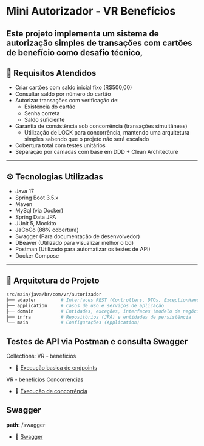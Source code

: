 # Mini Autorizador - VR Benefícios

Este projeto implementa um sistema de autorização simples de transações com cartões de benefício como desafio técnico,
---

## 📌 Requisitos Atendidos

- Criar cartões com saldo inicial fixo (R$500,00)
- Consultar saldo por número do cartão
- Autorizar transações com verificação de:
    - Existência do cartão
    - Senha correta
    - Saldo suficiente
- Garantia de consistência sob concorrência (transações simultâneas)
  - Utilização de LOCK para concorrência, mantendo uma arquitetura simples sabendo que o projeto não será escalado
- Cobertura total com testes unitários
- Separação por camadas com base em DDD + Clean Architecture
---

## ⚙️ Tecnologias Utilizadas

- Java 17
- Spring Boot 3.5.x
- Maven
- MySql (via Docker)
- Spring Data JPA
- JUnit 5, Mockito
- JaCoCo (88% cobertura)
- Swagger (Para documentação de desenvolvedor)
- DBeaver (Utilizado para visualizar melhor o bd)
- Postman (Utilizado para automatizar os testes de API)
- Docker Compose

---

## 🧱 Arquitetura do Projeto

```bash
src/main/java/br/com/vr/autorizador
├── adapter         # Interfaces REST (Controllers, DTOs, ExceptionHandler)
├── application     # Casos de uso e serviços de aplicação
├── domain          # Entidades, exceções, interfaces (modelo de negócio)
├── infra           # Repositórios (JPA) e entidades de persistência
└── main            # Configurações (Application)
````

## Testes de API via Postman e consulta Swagger

Collections:
VR - beneficios
  - 📄 [Execução basica de endpoints](./././postman/collection/VR%20-%20beneficios.postman_collection.json)

VR - beneficios Concorrencias
  - 📄 [Execução de concorrência](postman/collection/VR%20-%20beneficios%20Concorrencias.postman_collection.json)

## Swagger
**path:** /swagger
 - 📄 [Swagger](http://localhost:8080/swagger-ui/index.html) 
